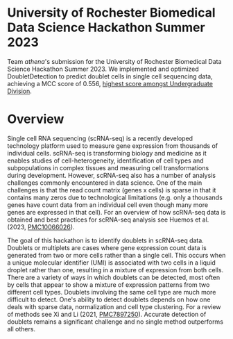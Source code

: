 # University of Rochester Biomedical Data Science Hackathon Summer 2023

Team *athena*'s submission for the University of Rochester Biomedical Data Science Hackathon Summer 2023. We implemented and optimized DoubletDetection to predict doublet cells in single cell sequencing data, achieving a MCC score of 0.556, [highest score amongst Undergraduate Division](https://www.linkedin.com/feed/update/urn:li:activity:7100202352468455424/).


# Overview
Single cell RNA sequencing (scRNA-seq) is a recently developed technology platform used to measure gene expression from thousands of individual cells. scRNA-seq is transforming biology and medicine as it enables studies of cell-heterogeneity, identification of cell types and subpopulations in complex tissues and measuring cell transformations during development. However, scRNA-seq also has a number of analysis challenges commonly encountered in data science. One of the main challenges is that the read count matrix (genes x cells) is sparse in that it contains many zeros due to technological limitations (e.g. only a thousands genes have count data from an individual cell even though many more genes are expressed in that cell). For an overview of how scRNA-seq data is obtained and best practices for scRNA-seq analysis see Huemos et al. (2023, [PMC10066026](https://www.nature.com/articles/s41576-023-00586-w)).

The goal of this hackathon is to identify doublets in scRNA-seq data. Doublets or multiplets are cases where gene expression count data is generated from two or more cells rather than a single cell. This occurs when a unique molecular identifier (UMI) is associated with two cells in a liquid droplet rather than one, resulting in a mixture of expression from both cells. There are a variety of ways in which doublets can be detected, most often by cells that appear to show a mixture of expression patterns from two different cell types. Doublets involving the same cell type are much more difficult to detect. One's ability to detect doublets depends on how one deals with sparse data, normalization and cell type clustering. For a review of methods see Xi and Li (2021, [PMC7897250](https://doi.org/10.1016/j.cels.2020.11.008)). Accurate detection of doublets remains a significant challenge and no single method outperforms all others.
